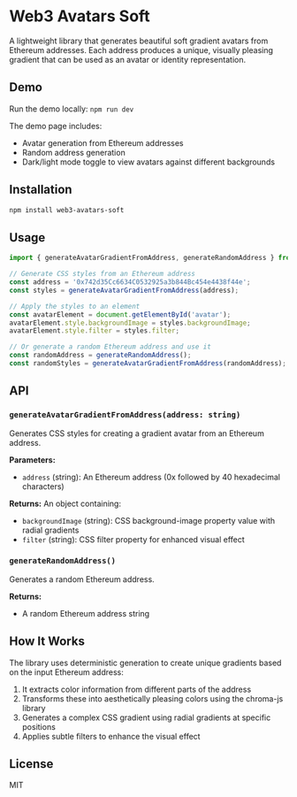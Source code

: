 # Web3 Avatars Soft

A lightweight library that generates beautiful soft gradient avatars from Ethereum addresses. Each address produces a unique, visually pleasing gradient that can be used as an avatar or identity representation.

## Demo

Run the demo locally: `npm run dev`

The demo page includes:
- Avatar generation from Ethereum addresses
- Random address generation
- Dark/light mode toggle to view avatars against different backgrounds

## Installation

```bash
npm install web3-avatars-soft
```

## Usage

```typescript
import { generateAvatarGradientFromAddress, generateRandomAddress } from 'web3-avatars-soft';

// Generate CSS styles from an Ethereum address
const address = '0x742d35Cc6634C0532925a3b844Bc454e4438f44e';
const styles = generateAvatarGradientFromAddress(address);

// Apply the styles to an element
const avatarElement = document.getElementById('avatar');
avatarElement.style.backgroundImage = styles.backgroundImage;
avatarElement.style.filter = styles.filter;

// Or generate a random Ethereum address and use it
const randomAddress = generateRandomAddress();
const randomStyles = generateAvatarGradientFromAddress(randomAddress);
```

## API

### `generateAvatarGradientFromAddress(address: string)`

Generates CSS styles for creating a gradient avatar from an Ethereum address.

**Parameters:**
- `address` (string): An Ethereum address (0x followed by 40 hexadecimal characters)

**Returns:**
An object containing:
- `backgroundImage` (string): CSS background-image property value with radial gradients
- `filter` (string): CSS filter property for enhanced visual effect

### `generateRandomAddress()`

Generates a random Ethereum address.

**Returns:**
- A random Ethereum address string

## How It Works

The library uses deterministic generation to create unique gradients based on the input Ethereum address:

1. It extracts color information from different parts of the address
2. Transforms these into aesthetically pleasing colors using the chroma-js library
3. Generates a complex CSS gradient using radial gradients at specific positions
4. Applies subtle filters to enhance the visual effect

## License

MIT 
